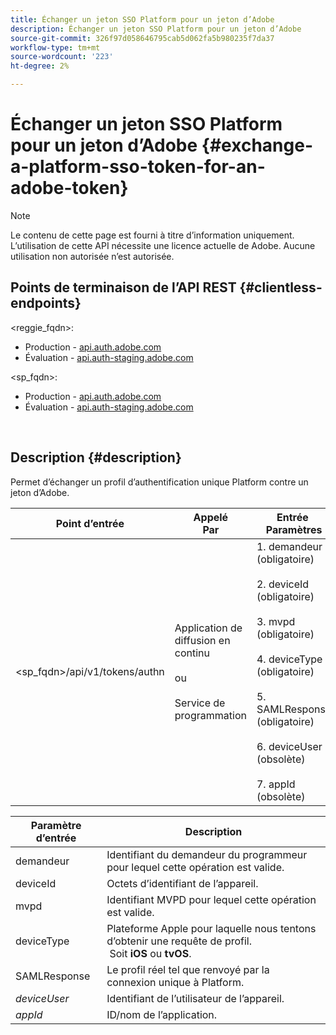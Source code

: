 ```yaml
---
title: Échanger un jeton SSO Platform pour un jeton d’Adobe
description: Échanger un jeton SSO Platform pour un jeton d’Adobe
source-git-commit: 326f97d058646795cab5d062fa5b980235f7da37
workflow-type: tm+mt
source-wordcount: '223'
ht-degree: 2%

---
```



# Échanger un jeton SSO Platform pour un jeton d’Adobe {#exchange-a-platform-sso-token-for-an-adobe-token}

>[!NOTE]
>
>Le contenu de cette page est fourni à titre d’information uniquement. L’utilisation de cette API nécessite une licence actuelle de Adobe. Aucune utilisation non autorisée n’est autorisée.

## Points de terminaison de l’API REST {#clientless-endpoints}

&lt;reggie_fqdn>:

* Production - [api.auth.adobe.com](http://api.auth.adobe.com/)
* Évaluation - [api.auth-staging.adobe.com](http://api.auth-staging.adobe.com/)

&lt;sp_fqdn>:

* Production - [api.auth.adobe.com](http://api.auth.adobe.com/)
* Évaluation - [api.auth-staging.adobe.com](http://api.auth-staging.adobe.com/)

</br>

## Description {#description}

Permet d’échanger un profil d’authentification unique Platform contre un jeton d’Adobe.

| Point d’entrée | Appelé  </br>Par | Entrée   </br>Paramètres | HTTP  </br>Méthode | Réponse | HTTP  </br>Réponse |
| --- | --- | --- | --- | --- | --- |
| &lt;sp_fqdn>/api/v1/tokens/authn | Application de diffusion en continu</br></br>ou</br></br>Service de programmation | 1. demandeur (obligatoire)</br>    </br>2.  deviceId (obligatoire)</br>    </br>3.  mvpd (obligatoire)</br>    </br>4.  deviceType (obligatoire)</br>    </br>5.  SAMLResponse (obligatoire)</br>    </br>6.  deviceUser (obsolète)</br>    </br>7.  appId (obsolète) | POST | La réponse réussie sera un &quot;No Content&quot; 204, indiquant que le jeton a été créé avec succès et qu’il est prêt à être utilisé pour les flux de création. | 204 - Aucun contenu   </br>400 - Mauvaise requête |


| Paramètre d’entrée | Description |
| --- | --- |
| demandeur | Identifiant du demandeur du programmeur pour lequel cette opération est valide. |
| deviceId | Octets d’identifiant de l’appareil. |
| mvpd | Identifiant MVPD pour lequel cette opération est valide. |
| deviceType | Plateforme Apple pour laquelle nous tentons d’obtenir une requête de profil.  Soit **iOS** ou **tvOS**. |
| SAMLResponse | Le profil réel tel que renvoyé par la connexion unique à Platform. |
| _deviceUser_ | Identifiant de l’utilisateur de l’appareil. |
| _appId_ | ID/nom de l’application. |


